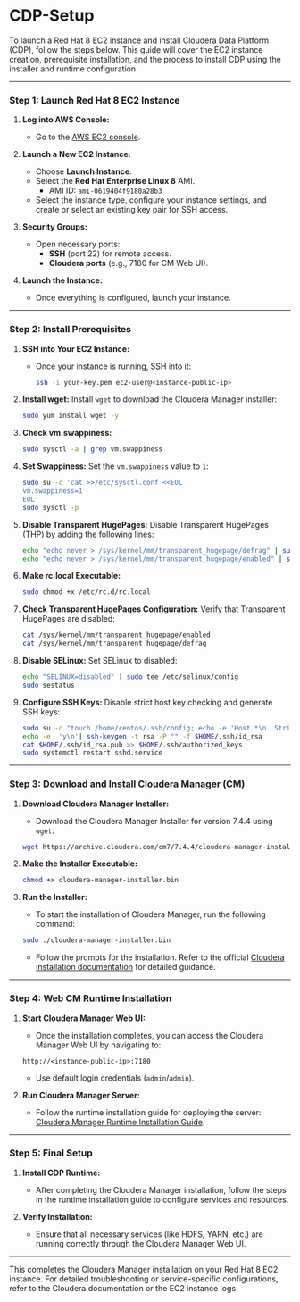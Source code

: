 # CDP-Setup

To launch a Red Hat 8 EC2 instance and install Cloudera Data Platform (CDP), follow the steps below. This guide will cover the EC2 instance creation, prerequisite installation, and the process to install CDP using the installer and runtime configuration.

---

### **Step 1: Launch Red Hat 8 EC2 Instance**

1. **Log into AWS Console:**
   - Go to the [AWS EC2 console](https://console.aws.amazon.com/ec2/).
   
2. **Launch a New EC2 Instance:**
   - Choose **Launch Instance**.
   - Select the **Red Hat Enterprise Linux 8** AMI.
     - AMI ID: `ami-0619404f9180a28b3`
   - Select the instance type, configure your instance settings, and create or select an existing key pair for SSH access.

3. **Security Groups:**
   - Open necessary ports:
     - **SSH** (port 22) for remote access.
     - **Cloudera ports** (e.g., 7180 for CM Web UI).

4. **Launch the Instance:**
   - Once everything is configured, launch your instance.

---

### **Step 2: Install Prerequisites**

1. **SSH into Your EC2 Instance:**
   - Once your instance is running, SSH into it:
     ```bash
     ssh -i your-key.pem ec2-user@<instance-public-ip>
     ```

2. **Install wget:**
   Install `wget` to download the Cloudera Manager installer:
   ```bash
   sudo yum install wget -y
   ```

3. **Check vm.swappiness:**
   ```bash
   sudo sysctl -a | grep vm.swappiness
   ```

4. **Set Swappiness:**
   Set the `vm.swappiness` value to `1`:
   ```bash
   sudo su -c 'cat >>/etc/sysctl.conf <<EOL
   vm.swappiness=1
   EOL'
   sudo sysctl -p
   ```

5. **Disable Transparent HugePages:**
   Disable Transparent HugePages (THP) by adding the following lines:
   ```bash
   echo "echo never > /sys/kernel/mm/transparent_hugepage/defrag" | sudo tee -a /etc/rc.d/rc.local
   echo "echo never > /sys/kernel/mm/transparent_hugepage/enabled" | sudo tee -a /etc/rc.d/rc.local
   ```

6. **Make rc.local Executable:**
   ```bash
   sudo chmod +x /etc/rc.d/rc.local
   ```

7. **Check Transparent HugePages Configuration:**
   Verify that Transparent HugePages are disabled:
   ```bash
   cat /sys/kernel/mm/transparent_hugepage/enabled
   cat /sys/kernel/mm/transparent_hugepage/defrag
   ```

8. **Disable SELinux:**
   Set SELinux to disabled:
   ```bash
   echo "SELINUX=disabled" | sudo tee /etc/selinux/config
   sudo sestatus
   ```

9. **Configure SSH Keys:**
   Disable strict host key checking and generate SSH keys:
   ```bash
   sudo su -c "touch /home/centos/.ssh/config; echo -e 'Host *\n  StrictHostKeyChecking no\n  UserKnownHostsFile=/dev/null' >> /home/centos/.ssh/config"
   echo -e  'y\n'| ssh-keygen -t rsa -P "" -f $HOME/.ssh/id_rsa
   cat $HOME/.ssh/id_rsa.pub >> $HOME/.ssh/authorized_keys
   sudo systemctl restart sshd.service
   ```

---

### **Step 3: Download and Install Cloudera Manager (CM)**

1. **Download Cloudera Manager Installer:**
   - Download the Cloudera Manager Installer for version 7.4.4 using `wget`:
   ```bash
   wget https://archive.cloudera.com/cm7/7.4.4/cloudera-manager-installer.bin
   ```

2. **Make the Installer Executable:**
   ```bash
   chmod +x cloudera-manager-installer.bin
   ```

3. **Run the Installer:**
   - To start the installation of Cloudera Manager, run the following command:
   ```bash
   sudo ./cloudera-manager-installer.bin
   ```
   - Follow the prompts for the installation. Refer to the official [Cloudera installation documentation](https://docs.cloudera.com/cdp-private-cloud-base/7.1.7/installation/topics/cdp-quick-start-streams-run-cm-server-installer.html) for detailed guidance.

---

### **Step 4: Web CM Runtime Installation**

1. **Start Cloudera Manager Web UI:**
   - Once the installation completes, you can access the Cloudera Manager Web UI by navigating to:
   ```
   http://<instance-public-ip>:7180
   ```
   - Use default login credentials (`admin`/`admin`).

2. **Run Cloudera Manager Server:**
   - Follow the runtime installation guide for deploying the server:
   [Cloudera Manager Runtime Installation Guide](https://docs.cloudera.com/cdp-private-cloud-base/7.1.7/installation/topics/cdp-quick-start-deployment-streams-install-runtime.html).

---

### **Step 5: Final Setup**

1. **Install CDP Runtime:**
   - After completing the Cloudera Manager installation, follow the steps in the runtime installation guide to configure services and resources.

2. **Verify Installation:**
   - Ensure that all necessary services (like HDFS, YARN, etc.) are running correctly through the Cloudera Manager Web UI.

---

This completes the Cloudera Manager installation on your Red Hat 8 EC2 instance. For detailed troubleshooting or service-specific configurations, refer to the Cloudera documentation or the EC2 instance logs.
